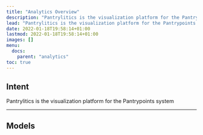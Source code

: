 ```yaml
---
title: "Analytics Overview"
description: "Pantrylitics is the visualization platform for the Pantrypoints system"
lead: "Pantrylitics is the visualization platform for the Pantrypoints system"
date: 2022-01-18T19:58:14+01:00
lastmod: 2022-01-18T19:58:14+01:00
images: []
menu:
  docs:
    parent: "analytics"    
toc: true
---
```



## Intent

Pantrylitics is the visualization platform for the Pantrypoints system


---

## Models

